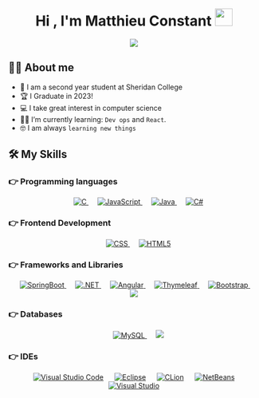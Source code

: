 <h1 align="center">Hi , I'm Matthieu Constant <img src="https://media.giphy.com/media/hvRJCLFzcasrR4ia7z/giphy.gif" width="35"></h1>
<p align="center">
  <a href="https://github.com/DenverCoder1/readme-typing-svg"><img src="https://readme-typing-svg.herokuapp.com?lines=Software+Development+Student;Casual+Programmer;Sheridan+Student;%20Algorithms%20|%20OOP%20;Always%20learning%20new%20things&center=true&width=500&height=50"></a>
</p>



## :sassy_man:  About me
- :school: I am a second year student at Sheridan College
- :trophy: I Graduate in 2023!
- :computer: I take great interest in computer science
- :student: I’m currently learning: `Dev ops` and `React`.
- :nerd_face: I am always `learning new things`



## 🛠️ My Skills

### 👉 Programming languages

<p align="center"> 
  &emsp; 
  <a href="https://www.cprogramming.com/" target="_blank"> 
    <img alt="C" src="https://img.shields.io/badge/c-%2300599C.svg?style=for-the-badge&logo=c&logoColor=white">
  </a> 
  &emsp;
  <a href="https://developer.mozilla.org/en-US/docs/Web/JavaScript" target="_blank"> 
     <img alt="JavaScript" src="https://img.shields.io/badge/javascript-%23323330.svg?style=for-the-badge&logo=javascript&logoColor=%23F7DF1E">
   </a>
  &emsp;
  <a href="https://www.java.com" target="_blank"> 
    <img alt="Java" src="https://img.shields.io/badge/java-%23ED8B00.svg?style=for-the-badge&logo=java&logoColor=white">
  </a> 
  &emsp;
  <a href="#" target="_blank"> 
    <img alt="C#" src="https://img.shields.io/badge/c%23-%23239120.svg?style=for-the-badge&logo=c-sharp&logoColor=white">
  </a>

 
</p>

### 👉 Frontend Development
<p align="center"> 
   &emsp;
 <a href="#" target="_blank"> 
    <img alt="CSS" src="https://img.shields.io/badge/css3-%231572B6.svg?style=for-the-badge&logo=css3&logoColor=white">
  </a>
   &emsp;
   <a href="#" target="_blank"> 
    <img alt="HTML5" src="https://img.shields.io/badge/html5-%23E34F26.svg?style=for-the-badge&logo=html5&logoColor=white">
  </a>
</p>

 ### 👉 Frameworks and Libraries
  <p align="center">
   &emsp;
  <a href="#"> <img alt="SpringBoot" src="https://img.shields.io/badge/spring-%236DB33F.svg?style=for-the-badge&logo=spring&logoColor=white" /> </a>
   &emsp;
    <a href="#"> <img alt=".NET" src="https://img.shields.io/badge/.NET-5C2D91?style=for-the-badge&logo=.net&logoColor=white " /> </a>
  &emsp;
    <a href="#"> <img alt="Angular" src="https://img.shields.io/badge/angular-%23DD0031.svg?style=for-the-badge&logo=angular&logoColor=white" /> </a>
   &emsp;
    <a href="#"> <img alt="Thymeleaf" src="https://img.shields.io/badge/Thymeleaf-%23005C0F.svg?style=for-the-badge&logo=Thymeleaf&logoColor=white" /> </a>
  &emsp;
    <a href="#"> <img alt="Bootstrap" src="https://img.shields.io/badge/bootstrap-%23563D7C.svg?style=for-the-badge&logo=bootstrap&logoColor=white" /> </a>
   &emsp;
    <a href="#"><img src="https://img.shields.io/badge/React-20232A?style=for-the-badge&logo=react&logoColor=61DAFB"></a>
  


 ### 👉 Databases
  <p align="center">
   &emsp;
  <a href="#"> <img alt="MySQL" src="https://img.shields.io/badge/mysql-%2300f.svg?style=for-the-badge&logo=mysql&logoColor=white" /> </a>
  &emsp;
   <a href="#"><img src="https://img.shields.io/badge/MongoDB-4EA94B?style=for-the-badge&logo=mongodb&logoColor=white"></a>
  
 

 ### 👉 IDEs
 
<p align="center">
  &emsp;
    <a href="#"><img alt="Visual Studio Code" src="https://img.shields.io/badge/Visual%20Studio%20Code-0078d7.svg?style=for-the-badge&logo=visual-studio-code&logoColor=white"></a>
  &emsp;  
    <a href="#"><img alt="Eclipse" src="https://img.shields.io/badge/Eclipse-FE7A16.svg?style=for-the-badge&logo=Eclipse&logoColor=white" /></a>
  &emsp;
    <a href="#"><img alt="CLion" src="https://img.shields.io/badge/CLion-black?style=for-the-badge&logo=clion&logoColor=white" /></a>
   &emsp;
    <a href="#"><img alt="NetBeans" src="https://img.shields.io/badge/NetBeansIDE-1B6AC6.svg?style=for-the-badge&logo=apache-netbeans-ide&logoColor=white" /></a>
 &emsp;
    <a href="#"><img alt="Visual Studio" src="https://img.shields.io/badge/Visual%20Studio-5C2D91.svg?style=for-the-badge&logo=visual-studio&logoColor=white" /></a> 

  </p>  
  
  
  
  

 
